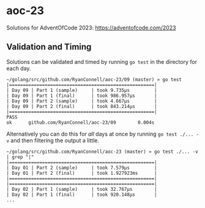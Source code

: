 # aoc-23
Solutions for AdventOfCode 2023: https://adventofcode.com/2023

## Validation and Timing
Solutions can be validated and timed by running `go test` in the directory for each day.
```
~/golang/src/github.com/RyanConnell/aoc-23/09 (master) » go test
|=====================================================|
| Day 09 | Part 1 (sample)     | took 9.735µs         |
| Day 09 | Part 1 (final)      | took 986.957µs       |
| Day 09 | Part 2 (sample)     | took 4.667µs         |
| Day 09 | Part 2 (final)      | took 843.214µs       |
|=====================================================|
PASS
ok      github.com/RyanConnell/aoc-23/09        0.004s
```
Alternatively you can do this for _all_ days at once by running `go test ./... -v` and then filtering the output a little.
```
~/golang/src/github.com/RyanConnell/aoc-23 (master) » go test ./... -v | grep "|"
|=====================================================|
| Day 01 | Part 2 (sample)     | took 7.579µs         |
| Day 01 | Part 2 (final)      | took 1.927923ms      |
|=====================================================|                                                               
|=====================================================|                                                               
| Day 02 | Part 1 (sample)     | took 32.767µs        |
| Day 02 | Part 1 (final)      | took 920.148µs       |
...
```
